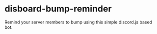 # disboard-bump-reminder
Remind your server members to bump using this simple discord.js based bot.
